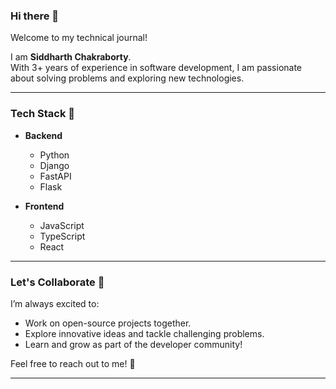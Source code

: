 ### Hi there 👋  

Welcome to my technical journal!

I am **Siddharth Chakraborty**.  
With 3+ years of experience in software development, I am passionate about solving problems and exploring new technologies.  

---

### Tech Stack 🚀  
- **Backend**  
  - Python  
  - Django  
  - FastAPI  
  - Flask  

- **Frontend**  
  - JavaScript  
  - TypeScript  
  - React  

---

### Let's Collaborate 🤝  
I’m always excited to:  
- Work on open-source projects together.  
- Explore innovative ideas and tackle challenging problems.  
- Learn and grow as part of the developer community!  

Feel free to reach out to me! 💌  

---
